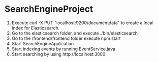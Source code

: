 # SearchEngineProject

1. Execute curl -X PUT "localhost:9200/documentdata" to create a local index for Elasticsearch.
2. Go to the elasticsearch folder, and execute ./bin/elasticsearch
3. Go to the /frontend/frontend folder execute npm start
4. Start SearchEngineApplication
5. Start indexing events by running EventService.java
6. Start searching by using http://localhost:3000
